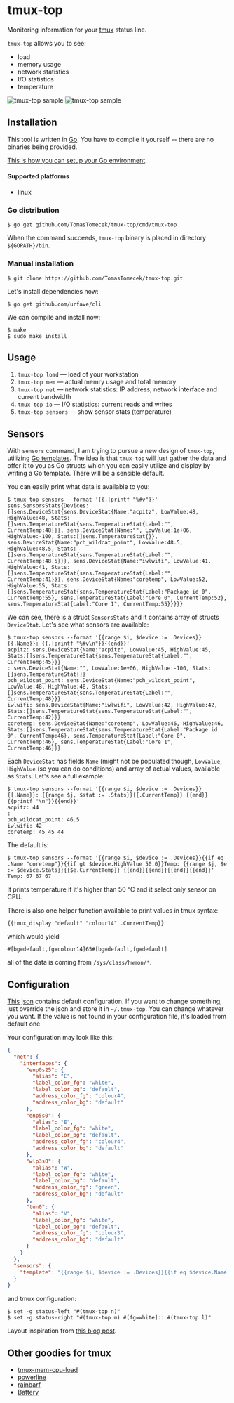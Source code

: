 tmux-top
========

Monitoring information for your [tmux](https://tmux.github.io) status line.

`tmux-top` allows you to see:

 * load
 * memory usage
 * network statistics
 * I/O statistics
 * temperature

![tmux-top sample](https://raw.githubusercontent.com/TomasTomecek/tmux-top/master/docs/tmux_top_example.png)
![tmux-top sample](https://raw.githubusercontent.com/TomasTomecek/tmux-top/master/docs/tmux_top_example2.png)


Installation
------------

This tool is written in [Go](http://golang.org/). You have to compile it yourself -- there are no binaries being provided.

[This is how you can setup your Go environment](http://golang.org/doc/install).

#### Supported platforms

 * linux

### Go distribution

```
$ go get github.com/TomasTomecek/tmux-top/cmd/tmux-top
```

When the command succeeds, `tmux-top` binary is placed in directory `${GOPATH}/bin`.


### Manual installation

```
$ git clone https://github.com/TomasTomecek/tmux-top.git
```

Let's install dependencies now:

```
$ go get github.com/urfave/cli
```

We can compile and install now:

```
$ make
$ sudo make install
```

Usage
-----

 1. `tmux-top load` — load of your workstation
 2. `tmux-top mem` — actual memry usage and total memory
 3. `tmux-top net` — network statistics: IP address, network interface and current bandwidth
 4. `tmux-top io` — I/O statistics: current reads and writes
 4. `tmux-top sensors` — show sensor stats (temperature)


Sensors
-------

With `sensors` command, I am trying to pursue a new design of `tmux-top`,
utilizing [Go templates](https://golang.org/pkg/text/template/). The idea is
that `tmux-top` will just gather the data and offer it to you as Go structs
which you can easily utilize and display by writing a Go template. There will
be a sensible default.

You can easily print what data is available to you:
```
$ tmux-top sensors --format '{{.|printf "%#v"}}'
sens.SensorsStats{Devices:[]sens.DeviceStat{sens.DeviceStat{Name:"acpitz", LowValue:48, HighValue:48, Stats:[]sens.TemperatureStat{sens.TemperatureStat{Label:"", CurrentTemp:48}}}, sens.DeviceStat{Name:"", LowValue:1e+06, HighValue:-100, Stats:[]sens.TemperatureStat{}}, sens.DeviceStat{Name:"pch_wildcat_point", LowValue:48.5, HighValue:48.5, Stats:[]sens.TemperatureStat{sens.TemperatureStat{Label:"", CurrentTemp:48.5}}}, sens.DeviceStat{Name:"iwlwifi", LowValue:41, HighValue:41, Stats:[]sens.TemperatureStat{sens.TemperatureStat{Label:"", CurrentTemp:41}}}, sens.DeviceStat{Name:"coretemp", LowValue:52, HighValue:55, Stats:[]sens.TemperatureStat{sens.TemperatureStat{Label:"Package id 0", CurrentTemp:55}, sens.TemperatureStat{Label:"Core 0", CurrentTemp:52}, sens.TemperatureStat{Label:"Core 1", CurrentTemp:55}}}}}
```

We can see, there is a struct `SensorsStats` and it contains array of structs
`DeviceStat`. Let's see what sensors are available:
```
$ tmux-top sensors --format '{{range $i, $device := .Devices}}{{.Name}}: {{.|printf "%#v\n"}}{{end}}'
acpitz: sens.DeviceStat{Name:"acpitz", LowValue:45, HighValue:45, Stats:[]sens.TemperatureStat{sens.TemperatureStat{Label:"", CurrentTemp:45}}}
: sens.DeviceStat{Name:"", LowValue:1e+06, HighValue:-100, Stats:[]sens.TemperatureStat{}}
pch_wildcat_point: sens.DeviceStat{Name:"pch_wildcat_point", LowValue:48, HighValue:48, Stats:[]sens.TemperatureStat{sens.TemperatureStat{Label:"", CurrentTemp:48}}}
iwlwifi: sens.DeviceStat{Name:"iwlwifi", LowValue:42, HighValue:42, Stats:[]sens.TemperatureStat{sens.TemperatureStat{Label:"", CurrentTemp:42}}}
coretemp: sens.DeviceStat{Name:"coretemp", LowValue:46, HighValue:46, Stats:[]sens.TemperatureStat{sens.TemperatureStat{Label:"Package id 0", CurrentTemp:46}, sens.TemperatureStat{Label:"Core 0", CurrentTemp:46}, sens.TemperatureStat{Label:"Core 1", CurrentTemp:46}}}
```

Each `DeviceStat` has fields `Name` (might not be populated though, `LowValue`,
`HighValue` (so you can do conditions) and array of actual values, available as
`Stats`. Let's see a full example:
```
$ tmux-top sensors --format '{{range $i, $device := .Devices}}{{.Name}}: {{range $j, $stat := .Stats}}{{.CurrentTemp}} {{end}}{{printf "\n"}}{{end}}'
acpitz: 44
:
pch_wildcat_point: 46.5
iwlwifi: 42
coretemp: 45 45 44
```

The default is:
```
$ tmux-top sensors --format '{{range $i, $device := .Devices}}{{if eq .Name "coretemp"}}{{if gt $device.HighValue 50.0}}Temp: {{range $j, $e := $device.Stats}}{{$e.CurrentTemp}} {{end}}{{end}}{{end}}{{end}}'
Temp: 67 67 67
```

It prints temperature if it's higher than 50 °C and it select only sensor on CPU.

There is also one helper function available to print values in tmux syntax:
```
{{tmux_display "default" "colour14" .CurrentTemp}}
```

which would yield
```
#[bg=default,fg=colour14]65#[bg=default,fg=default]
```

all of the data is coming from `/sys/class/hwmon/*`.


Configuration
-------------

[This json](https://github.com/TomasTomecek/tmux-top/blob/master/conf/default_json.go) contains default configuration. If you want to change something, just override the json and store it in `~/.tmux-top`. You can change whatever you want. If the value is not found in your configuration file, it's loaded from default one.

Your configuration may look like this:

```json
{
  "net": {
    "interfaces": {
      "enp0s25": {
        "alias": "E",
        "label_color_fg": "white",
        "label_color_bg": "default",
        "address_color_fg": "colour4",
        "address_color_bg": "default"
      },
      "enp5s0": {
        "alias": "E",
        "label_color_fg": "white",
        "label_color_bg": "default",
        "address_color_fg": "colour4",
        "address_color_bg": "default"
      },
      "wlp3s0": {
        "alias": "W",
        "label_color_fg": "white",
        "label_color_bg": "default",
        "address_color_fg": "green",
        "address_color_bg": "default"
      },
      "tun0": {
        "alias": "V",
        "label_color_fg": "white",
        "label_color_bg": "default",
        "address_color_fg": "colour3",
        "address_color_bg": "default"
      }
    }
  },
  "sensors": {
    "template": "{{range $i, $device := .Devices}}{{if eq $device.Name \"coretemp\"}}{{range $j, $e := .Stats}}{{if gt .CurrentTemp 50.0}}{{tmux_display \"default\" \"colour1\" $e.CurrentTemp}}{{else if gt $e.CurrentTemp 60.0}}{{tmux_display \"default\" \"colour14\" $e.CurrentTemp}}{{end}} {{end}}{{end}}{{end}}"
  }
}
```

and tmux configuration:

```shell
$ set -g status-left "#(tmux-top n)"
$ set -g status-right "#(tmux-top m) #[fg=white]:: #(tmux-top l)"
```

Layout inspiration from [this blog post](http://zanshin.net/2013/09/05/my-tmux-configuration/ ).

Other goodies for tmux
----------------------

 * [tmux-mem-cpu-load](https://github.com/thewtex/tmux-mem-cpu-load)
 * [powerline](https://github.com/powerline/powerline)
 * [rainbarf](https://github.com/creaktive/rainbarf)
 * [Battery](https://github.com/Goles/Battery)
